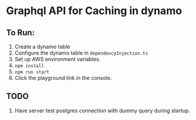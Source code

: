 # Graphql API for Caching in dynamo

## To Run:
1. Create a dynamo table
2. Configure the dynamo table in `dependencyInjection.ts`
3. Set up AWS environment variables.
4. `npm install`
5. `npm run start`
6. Click the playground link in the console.

## TODO
1. Have server test postgres connection with dummy query during startup.